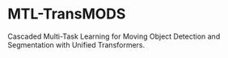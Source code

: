 # MTL-TransMODS
Cascaded Multi-Task Learning for Moving Object Detection and Segmentation with Unified Transformers.
